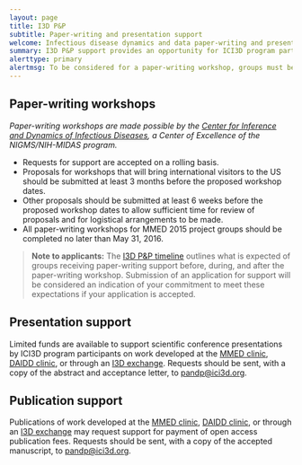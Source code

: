```yaml
---
layout: page
title: I3D P&P
subtitle: Paper-writing and presentation support
welcome: Infectious disease dynamics and data paper-writing and presentation support
summary: I3D P&P support provides an opportunity for ICI3D program participants to share their research through peer-reviewed publications and presentation at scientific conferences.
alerttype: primary
alertmsg: To be considered for a paper-writing workshop, groups must be nominated by the ICI3D faculty. Application instructions are included in the letter of nomination sent to nominated groups.
---
```


## Paper-writing workshops

_Paper-writing workshops are made possible by the [Center for Inference and Dynamics of Infectious Diseases](http://www.cidid.org/), a Center of Excellence of the NIGMS/NIH-MIDAS program._  

- Requests for support are accepted on a rolling basis.  
- Proposals for workshops that will bring international visitors to the US should be submitted at least 3 months before the proposed workshop dates.  
- Other proposals should be submitted at least 6 weeks before the proposed workshop dates to allow sufficient time for review of proposals and for logistical arrangements to be made.
- All paper-writing workshops for MMED 2015 project groups should be completed no later than May 31, 2016.

> **Note to applicants:** The [I3D P&P timeline](./timeline) outlines what is expected of groups receiving paper-writing support before, during, and after the paper-writing workshop.  Submission of an application for support will be considered an indication of your commitment to meet these expectations if your application is accepted.

## Presentation support

Limited funds are available to support scientific conference presentations by ICI3D program participants on work developed at the [MMED clinic](../mmed), [DAIDD clinic](../daidd), or through an [I3D exchange](../i3d). Requests should be sent, with a copy of the abstract and acceptance letter, to <pandp@ici3d.org>.

## Publication support

Publications of work developed at the [MMED clinic](../mmed), [DAIDD clinic](../daidd), or through an [I3D exchange](../i3d) may request support for payment of open access publication fees. Requests should be sent, with a copy of the accepted manuscript, to <pandp@ici3d.org>.
